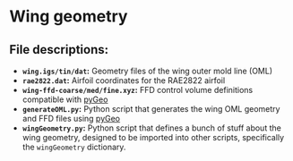 # Wing geometry

## File descriptions:

- **`wing.igs/tin/dat`:** Geometry files of the wing outer mold line (OML)
- **`rae2822.dat`:** Airfoil coordinates for the RAE2822 airfoil
- **`wing-ffd-coarse/med/fine.xyz`:** FFD control volume definitions compatible with [pyGeo](github.com/mdolab/pygeo)
- **`generateOML.py`:** Python script that generates the wing OML geometry and FFD files using [pyGeo](github.com/mdolab/pygeo)
- **`wingGeometry.py`:** Python script that defines a bunch of stuff about the wing geometry, designed to be imported into other scripts, specifically the `wingGeometry` dictionary.

